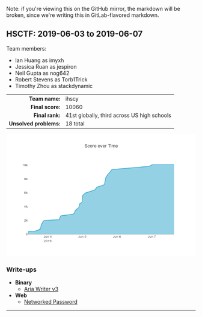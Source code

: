 Note: if you're viewing this on the GitHub mirror, the markdown will be broken,
since we're writing this in GitLab-flavored markdown.

HSCTF: 2019-06-03 to 2019-06-07
---------------------------------

Team members:
  - Ian Huang as imyxh
  - Jessica Ruan as jespiron
  - Neil Gupta as nog642
  - Robert Stevens as Torb1Trick
  - Timothy Zhou as stackdynamic

|                         |                                              |
| ----------------------: | :------------------------------------------- |
| **Team name:**          | ihscy                                        |
| **Final score:**        | 10060                                        |
| **Final rank:**         | 41st globally, third across US high schools  |
| **Unsolved problems:**  | 18 total                                     |

![score progression][progression]

### Write-ups

- **Binary**
  - [Aria Writer v3](binary/aria-writer-v3/README.md)
- **Web**
  - [Networked Password](web/networked-password/README.md)

-------------------------------------------------------------------------------

[progression]: score-progression.png

